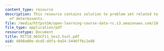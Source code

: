 ```yaml
---
content_type: resource
description: This resource contains solution to problem set related to properties
  of determinants.
file: /media/https%3A/open-learning-course-data-rc.s3.amazonaws.com/18-06sc-linear-algebra-fall-2011/4898a00edcd5ddfa9a545446ff6c2e88_MIT18_06SCF11_Ses2.5sol.pdf
file_type: application/pdf
resourcetype: Document
title: MIT18_06SCF11_Ses2.5sol.pdf
uid: 4898a00e-dcd5-ddfa-9a54-5446ff6c2e88
---
```

